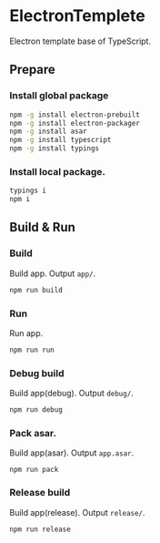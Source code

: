 # ElectronTemplete

Electron template base of TypeScript.

## Prepare

### Install global package

```sh
npm -g install electron-prebuilt
npm -g install electron-packager
npm -g install asar
npm -g install typescript
npm -g install typings
```

### Install local package.

```sh
typings i
npm i
```

## Build & Run

### Build

Build app. Output `app/`.

```sh
npm run build
```

### Run

Run app.

```sh
npm run run
```

### Debug build

Build app(debug). Output `debug/`.

```sh
npm run debug
```

### Pack asar.

Build app(asar). Output `app.asar`.

```
npm run pack
```

### Release build

Build app(release). Output `release/`.

```sh
npm run release
```
